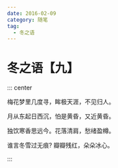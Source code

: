 ```yaml
---
date: 2016-02-09
category: 随笔
tag:
  - 冬之语
---
```


# 冬之语【九】

::: center

梅花梦里几度寻，眸极天涯，不见归人。

月从东起日西沉，怕是黄昏，又近黄昏。

独饮寒香思远今。花落清肩，愁绪盈樽。

谁言冬雪过无痕? 瓣瓣残红，朵朵冰心。

:::
